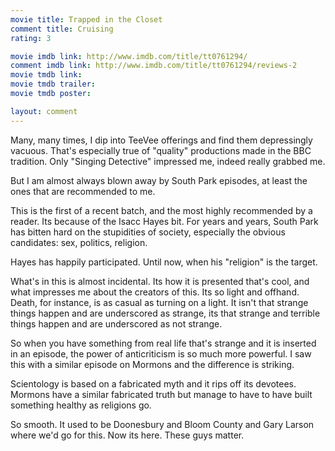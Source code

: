 ```yaml
---
movie title: Trapped in the Closet
comment title: Cruising
rating: 3

movie imdb link: http://www.imdb.com/title/tt0761294/
comment imdb link: http://www.imdb.com/title/tt0761294/reviews-2
movie tmdb link: 
movie tmdb trailer: 
movie tmdb poster: 

layout: comment
---
```


Many, many times, I dip into TeeVee offerings and find them depressingly vacuous. That's especially true of "quality" productions made in the BBC tradition. Only "Singing Detective" impressed me, indeed really grabbed me.

But I am almost always blown away by South Park episodes, at least the ones that are recommended to me.

This is the first of a recent batch, and the most highly recommended by a reader. Its because of the Isacc Hayes bit. For years and years, South Park has bitten hard on the stupidities of society, especially the obvious candidates: sex, politics, religion.

Hayes has happily participated. Until now, when his "religion" is the target.

What's in this is almost incidental. Its how it is presented that's cool, and what impresses me about the creators of this. Its so light and offhand. Death, for instance, is as casual as turning on a light. It isn't that strange things happen and are underscored as strange, its that strange and terrible things happen and are underscored as not strange.

So when you have something from real life that's strange and it is inserted in an episode, the power of anticriticism is so much more powerful. I saw this with a similar episode on Mormons and the difference is striking.

Scientology is based on a fabricated myth and it rips off its devotees. Mormons have a similar fabricated truth but manage to have to have built something healthy as religions go.

So smooth. It used to be Doonesbury and Bloom County and Gary Larson where we'd go for this. Now its here. These guys matter.